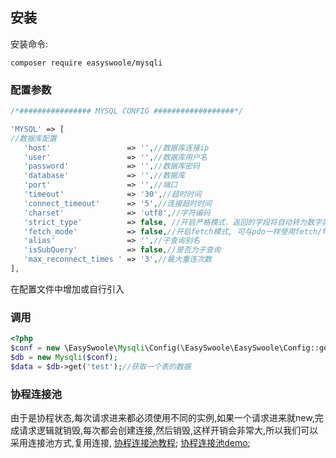 ## 安装  
安装命令:
```
composer require easyswoole/mysqli
```

### 配置参数

```php
/*################ MYSQL CONFIG ##################*/

'MYSQL' => [
//数据库配置
   'host'                 => '',//数据库连接ip
   'user'                 => '',//数据库用户名
   'password'             => '',//数据库密码
   'database'             => '',//数据库
   'port'                 => '',//端口
   'timeout'              => '30',//超时时间
   'connect_timeout'      => '5',//连接超时时间
   'charset'              => 'utf8',//字符编码
   'strict_type'          => false, //开启严格模式，返回的字段将自动转为数字类型
   'fetch_mode'           => false,//开启fetch模式, 可与pdo一样使用fetch/fetchAll逐行或获取全部结果集(4.0版本以上)
   'alias'                => '',//子查询别名
   'isSubQuery'           => false,//是否为子查询
   'max_reconnect_times ' => '3',//最大重连次数
],
```
在配置文件中增加或自行引入
### 调用
```php
<?php
$conf = new \EasySwoole\Mysqli\Config(\EasySwoole\EasySwoole\Config::getInstance()->getConf('MYSQL'));
$db = new Mysqli($conf);
$data = $db->get('test');//获取一个表的数据
```

### 协程连接池
由于是协程状态,每次请求进来都必须使用不同的实例,如果一个请求进来就new,完成请求逻辑就销毁,每次都会创建连接,然后销毁,这样开销会非常大,所以我们可以采用连接池方式,复用连接,
[协程连接池教程](../CoroutinePool/mysql_pool.md);
[协程连接池demo](https://github.com/easy-swoole/demo/tree/3.x-pool);
